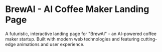 # BrewAI - AI Coffee Maker Landing Page

A futuristic, interactive landing page for "BrewAI" - an AI-powered coffee maker startup. Built with modern web technologies and featuring cutting-edge animations and user experience.

